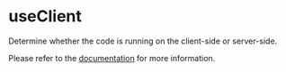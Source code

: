 # useClient

Determine whether the code is running on the client-side or server-side.

Please refer to the [documentation](https://raddix.dev/hooks/use-client) for more information.